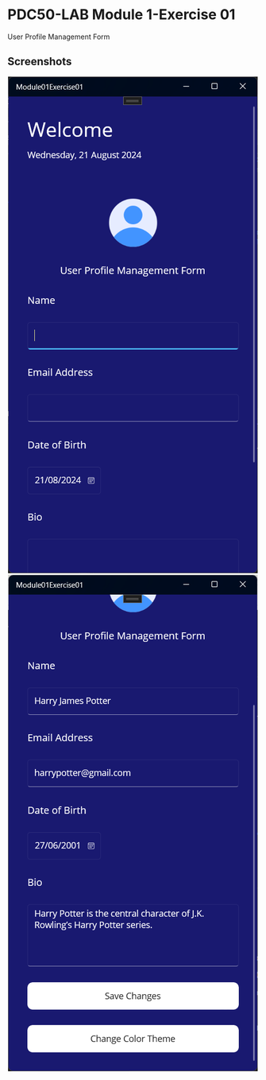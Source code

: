 # PDC50-LAB Module 1-Exercise 01
User Profile Management Form

## Screenshots

<div align="center">
  <img src="Screenshots/Screenshot 1.png">
    <img src="Screenshots/Screenshot 2.png">

</div>
